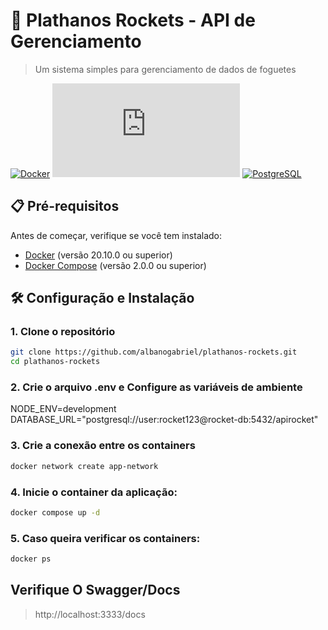 # 🚀 Plathanos Rockets - API de Gerenciamento

> Um sistema simples para gerenciamento de dados de foguetes

[![Docker](https://img.shields.io/badge/Docker-✓-blue?logo=docker)](https://docker.com)
[![Node.js](https://img.shields.io/badge/Node.js-✓-green?logo=node.js)](https://nodejs.org)
[![PostgreSQL](https://img.shields.io/badge/PostgreSQL-✓-blue?logo=postgresql)](https://postgresql.org)

## 📋 Pré-requisitos

Antes de começar, verifique se você tem instalado:

- [Docker](https://www.docker.com/) (versão 20.10.0 ou superior)
- [Docker Compose](https://docs.docker.com/compose/) (versão 2.0.0 ou superior)

## 🛠️ Configuração e Instalação

### 1. Clone o repositório

```bash
git clone https://github.com/albanogabriel/plathanos-rockets.git
cd plathanos-rockets
```

### 2. Crie o arquivo .env e Configure as variáveis de ambiente

NODE_ENV=development
DATABASE_URL="postgresql://user:rocket123@rocket-db:5432/apirocket"

### 3. Crie a conexão entre os containers

```bash
docker network create app-network
```

### 4. Inicie o container da aplicação:

```bash
docker compose up -d
```

### 5. Caso queira verificar os containers:

```bash
docker ps
```

## Verifique O Swagger/Docs

> http://localhost:3333/docs

